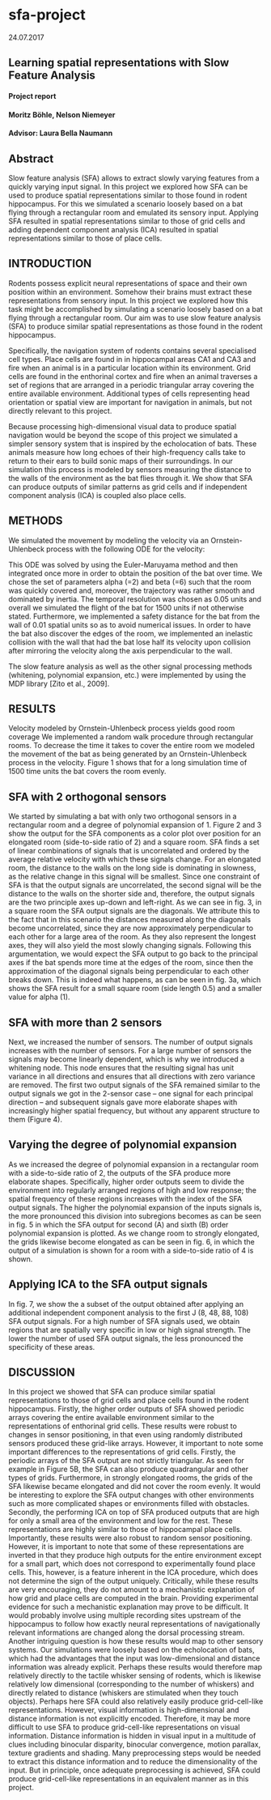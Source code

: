 # sfa-project

24.07.2017




## Learning spatial representations with Slow Feature Analysis

#### Project report


#### Moritz Böhle, Nelson Niemeyer
#### Advisor: Laura Bella Naumann </div>













## Abstract
Slow feature analysis (SFA) allows to extract slowly varying features from a quickly varying input signal. In this project we explored how SFA can be used to produce spatial representations similar to those found in rodent hippocampus. For this we simulated a scenario loosely based on a bat flying through a rectangular room and emulated its sensory input. Applying SFA resulted in spatial representations similar to those of grid cells and adding dependent component analysis (ICA) resulted in spatial representations similar to those of place cells.

## INTRODUCTION
Rodents possess explicit neural representations of space and their own position within an environment. Somehow their brains must extract these representations from sensory input. In this project we explored how this task might be accomplished by simulating a scenario loosely based on a bat flying through a rectangular room. Our aim was to use slow feature analysis (SFA) to produce similar spatial representations as those found in the rodent hippocampus. 

Specifically, the navigation system of rodents contains several specialised cell types. Place cells are found in in hippocampal areas CA1 and CA3 and fire when an animal is in a particular location within its environment. Grid cells are found in the enthorinal cortex and fire when an animal traverses a set of regions that are arranged in a periodic triangular array covering the entire available environment. Additional types of cells representing head orientation or spatial view are important for navigation in animals, but not directly relevant to this project.

Because processing high-dimensional visual data to produce spatial navigation would be beyond the scope of this project we simulated a simpler sensory system that is inspired by the echolocation of bats. These animals measure how long echoes of their high-frequency calls take to return to their ears to build sonic maps of their surroundings. In our simulation this process is modeled by sensors measuring the distance to the walls of the environment as the bat flies through it. We show that SFA can produce outputs of similar patterns as grid cells and if independent component analysis (ICA) is coupled also place cells. 

## METHODS
We simulated the movement by modeling the velocity via an Ornstein-Uhlenbeck process with the following ODE for the velocity:


This ODE was solved by using the Euler-Maruyama method and then integrated once more in order to obtain the position of the bat over time. We chose the set of parameters alpha (=2) and beta (=6) such that the room was quickly covered and, moreover, the trajectory was rather smooth and dominated by inertia. The temporal resolution was chosen as 0.05 units and overall we simulated the flight of the bat for 1500 units if not otherwise stated. Furthermore, we implemented a safety distance for the bat from the wall of 0.01 spatial units so as to avoid numerical issues. In order to have the bat also discover the edges of the room, we implemented an inelastic collision with the wall that had the bat lose half its velocity upon collision after mirroring the velocity along the axis perpendicular to the wall. 

The slow feature analysis as well as the other signal processing methods (whitening, polynomial expansion, etc.) were implemented by using the MDP library [Zito et al., 2009]. 

## RESULTS
Velocity modeled by Ornstein-Uhlenbeck process yields good room coverage
We implemented a random walk procedure through rectangular rooms. To decrease the time it takes to cover the entire room we modeled the movement of the bat as being generated by an Ornstein-Uhlenbeck process in the velocity. Figure 1 shows that for a long simulation time of 1500 time units the bat covers the room evenly. 

## SFA with 2 orthogonal sensors
We started by simulating a bat with only two orthogonal sensors in a rectangular room and a degree of polynomial expansion of 1. Figure 2 and 3 show the output for the SFA components as a color plot over position for an elongated room (side-to-side ratio of 2) and a square room. SFA finds a set of linear combinations of signals that is uncorrelated and ordered by the average relative velocity with which these signals change. For an elongated room, the distance to the walls on the long side is dominating in slowness, as the relative change in this signal will be smallest. Since one constraint of SFA is that the output signals are uncorrelated, the second signal will be the distance to the walls on the shorter side and, therefore, the output signals are the two principle axes up-down and left-right. As we can see in fig. 3, in a square room the SFA output signals are the diagonals. We attribute this to the fact that in this scenario the distances measured along the diagonals become uncorrelated, since they are now approximately perpendicular to each other for a large area of the room. As they also represent the longest axes, they will also yield the most slowly changing signals. Following this argumentation, we would expect the SFA output to go back to the principal axes if the bat spends more time at the edges of the room, since then the approximation of the diagonal signals being perpendicular to each other breaks down. This is indeed what happens, as can be seen in fig. 3a, which shows the SFA result for a small square room (side length 0.5) and a smaller value for alpha (1).  




## SFA with more than 2 sensors
Next, we increased the number of sensors. The number of output signals increases with the number of sensors. For a large number of sensors the signals may become linearly dependent, which is why we introduced a whitening node. This node ensures that the resulting signal has unit variance in all directions and ensures that all directions with zero variance are removed. The first two output signals of the SFA remained similar to the output signals we got in the 2-sensor case – one signal for each principal direction – and subsequent signals gave more elaborate shapes with increasingly higher spatial frequency, but without any apparent structure to them (Figure 4). 

## Varying the degree of polynomial expansion
As we increased the degree of polynomial expansion in a rectangular room with a side-to-side ratio of 2, the outputs of the SFA produce more elaborate shapes. Specifically, higher order outputs seem to divide the environment into regularly arranged regions of high and low response; the spatial frequency of these regions increases with the index of the SFA output signals. The higher the polynomial expansion of the inputs signals is, the more pronounced this division into subregions becomes as can be seen in fig. 5 in which the SFA output for second (A) and sixth (B) order polynomial expansion is plotted. 
As we change room to strongly elongated, the grids likewise become elongated as can be seen in fig. 6, in which the output of a simulation is shown for a room with a side-to-side ratio of 4 is shown.


## Applying ICA to the SFA output signals 
In fig. 7, we show the a subset of the output obtained after applying an additional independent component analysis to the first J (8, 48, 88, 108) SFA output signals. For a high number of SFA signals used, we obtain regions that are spatially very specific in low or high signal strength. The lower the number of used SFA output signals, the less pronounced the specificity of these areas.

## DISCUSSION
In this project we showed that SFA can produce similar spatial representations to those of grid cells and place cells found in the rodent hippocampus. 
Firstly, the higher order outputs of SFA showed periodic arrays covering the entire available environment similar to the representations of enthorinal grid cells. These results were robust to changes in sensor positioning, in that even using randomly distributed sensors produced these grid-like arrays. However, it important to note some important differences to the representations of grid cells. Firstly, the periodic arrays of the SFA output are not strictly triangular. As seen for example in Figure 5B, the SFA can also produce quadrangular and other types of grids. Furthermore, in strongly elongated rooms, the grids of the SFA likewise became elongated and did not cover the room evenly. It would be interesting to explore the SFA output changes with other environments such as more complicated shapes or environments filled with obstacles. 
Secondly, the performing ICA on top of SFA produced outputs that are high for only a small area of the environment and low for the rest. These representations are highly similar to those of hippocampal place cells. Importantly, these results were also robust to random sensor positioning. However, it is important to note that some of these representations are inverted in that they produce high outputs for the entire environment except for a small part, which does not correspond to experimentally found place cells. This, however, is a feature inherent in the ICA procedure, which does not determine the sign of the output uniquely.
Critically, while these results are very encouraging, they do not amount to a mechanistic explanation of how grid and place cells are computed in the brain. Providing experimental evidence for such a mechanistic explanation may prove to be difficult. It would probably involve using multiple recording sites upstream of the hippocampus to follow how exactly neural representations of navigationally relevant informations are changed along the dorsal processing stream. 
Another intriguing question is how these results would map to other sensory systems. Our simulations were loosely based on the echolocation of bats, which had the advantages that the input was low-dimensional and distance information was already explicit. Perhaps these results would therefore map relatively directly to the tactile whisker sensing of rodents, which is likewise relatively low dimensional (corresponding to the number of whiskers) and directly related to distance (whiskers are stimulated when they touch objects). Perhaps here SFA could also relatively easily produce grid-cell-like representations.
However, visual information is high-dimensional and distance information is not explicitly encoded. Therefore, it may be more difficult to use SFA to produce grid-cell-like representations on visual information. Distance information is hidden in visual input  in a multitude of clues including binocular disparity, binocular convergence, motion parallax, texture gradients and shading. Many preprocessing steps would be needed to extract this distance information and to reduce the dimensionality of the input. But in principle, once adequate preprocessing is achieved, SFA could produce grid-cell-like representations in an equivalent manner as in this project.

